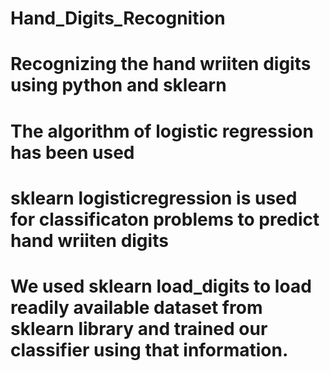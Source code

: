 # Hand_Digits_Recognition
# Recognizing the hand wriiten digits using python and sklearn
# The algorithm of logistic regression has been used
# sklearn logisticregression is used for classificaton problems to predict hand wriiten digits
# We used sklearn load_digits to load readily available dataset from sklearn library and trained our classifier using that information.
